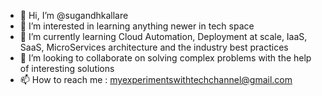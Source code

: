 - 👋 Hi, I’m @sugandhkallare
- 👀 I’m interested in learning anything newer in tech space
- 🌱 I’m currently learning Cloud Automation, Deployment at scale, IaaS, SaaS, MicroServices architecture and the industry best practices
- 💞️ I’m looking to collaborate on solving complex problems with the help of interesting solutions 
- 📫 How to reach me : myexperimentswithtechchannel@gmail.com

<!---
sugandhkallare/sugandhkallare is a ✨ special ✨ repository because its `README.md` (this file) appears on your GitHub profile.
You can click the Preview link to take a look at your changes.
--->
